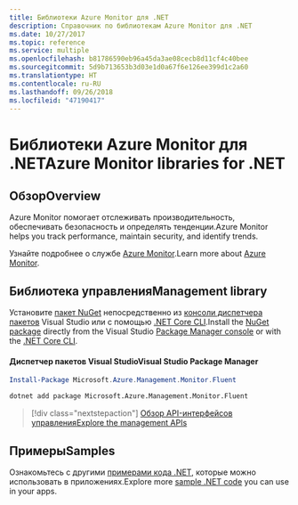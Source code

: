 ```yaml
---
title: Библиотеки Azure Monitor для .NET
description: Справочник по библиотекам Azure Monitor для .NET
ms.date: 10/27/2017
ms.topic: reference
ms.service: multiple
ms.openlocfilehash: b81786590eb96a45da3ae08cecb8d11cf4c40bee
ms.sourcegitcommit: 5d9b713653b3d03e1d0a67f6e126ee399d1c2a60
ms.translationtype: HT
ms.contentlocale: ru-RU
ms.lasthandoff: 09/26/2018
ms.locfileid: "47190417"
---
```

# <a name="azure-monitor-libraries-for-net"></a><span data-ttu-id="78781-103">Библиотеки Azure Monitor для .NET</span><span class="sxs-lookup"><span data-stu-id="78781-103">Azure Monitor libraries for .NET</span></span>

## <a name="overview"></a><span data-ttu-id="78781-104">Обзор</span><span class="sxs-lookup"><span data-stu-id="78781-104">Overview</span></span>

<span data-ttu-id="78781-105">Azure Monitor помогает отслеживать производительность, обеспечивать безопасность и определять тенденции.</span><span class="sxs-lookup"><span data-stu-id="78781-105">Azure Monitor helps you track performance, maintain security, and identify trends.</span></span>

<span data-ttu-id="78781-106">Узнайте подробнее о службе [Azure Monitor](/azure/monitoring-and-diagnostics/).</span><span class="sxs-lookup"><span data-stu-id="78781-106">Learn more about [Azure Monitor](/azure/monitoring-and-diagnostics/).</span></span>   

## <a name="management-library"></a><span data-ttu-id="78781-107">Библиотека управления</span><span class="sxs-lookup"><span data-stu-id="78781-107">Management library</span></span>

<span data-ttu-id="78781-108">Установите [пакет NuGet](https://www.nuget.org/packages/Microsoft.Azure.Management.Monitor.Fluent) непосредственно из [консоли диспетчера пакетов][PackageManager] Visual Studio или с помощью [.NET Core CLI][DotNetCLI].</span><span class="sxs-lookup"><span data-stu-id="78781-108">Install the [NuGet package](https://www.nuget.org/packages/Microsoft.Azure.Management.Monitor.Fluent) directly from the Visual Studio [Package Manager console][PackageManager] or with the [.NET Core CLI][DotNetCLI].</span></span>

#### <a name="visual-studio-package-manager"></a><span data-ttu-id="78781-109">Диспетчер пакетов Visual Studio</span><span class="sxs-lookup"><span data-stu-id="78781-109">Visual Studio Package Manager</span></span>

```powershell
Install-Package Microsoft.Azure.Management.Monitor.Fluent
```

```bash
dotnet add package Microsoft.Azure.Management.Monitor.Fluent
```

> [!div class="nextstepaction"]
> [<span data-ttu-id="78781-110">Обзор API-интерфейсов управления</span><span class="sxs-lookup"><span data-stu-id="78781-110">Explore the management APIs</span></span>](/dotnet/api/overview/azure/monitor/management)

## <a name="samples"></a><span data-ttu-id="78781-111">Примеры</span><span class="sxs-lookup"><span data-stu-id="78781-111">Samples</span></span>

<span data-ttu-id="78781-112">Ознакомьтесь с другими [примерами кода .NET](https://azure.microsoft.com/resources/samples/?platform=dotnet), которые можно использовать в приложениях.</span><span class="sxs-lookup"><span data-stu-id="78781-112">Explore more [sample .NET code](https://azure.microsoft.com/resources/samples/?platform=dotnet) you can use in your apps.</span></span>

[PackageManager]: https://docs.microsoft.com/nuget/tools/package-manager-console
[DotNetCLI]: https://docs.microsoft.com/dotnet/core/tools/dotnet-add-package